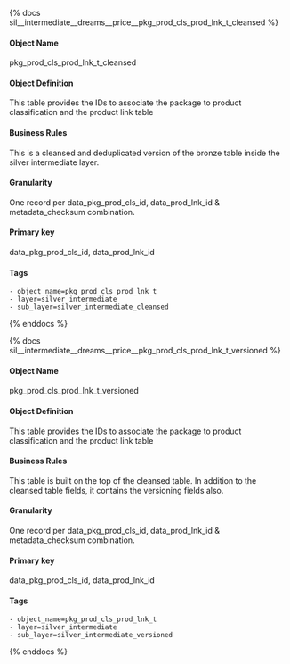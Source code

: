 {% docs sil__intermediate__dreams__price__pkg_prod_cls_prod_lnk_t_cleansed %}

#### Object Name
pkg_prod_cls_prod_lnk_t_cleansed

#### Object Definition
This table provides the IDs to associate the package to product classification and the product link table

#### Business Rules
This is a cleansed and deduplicated version of the bronze table inside the silver intermediate layer.

#### Granularity
One record per data_pkg_prod_cls_id, data_prod_lnk_id & metadata_checksum combination.

#### Primary key
data_pkg_prod_cls_id, data_prod_lnk_id

#### Tags
    - object_name=pkg_prod_cls_prod_lnk_t
    - layer=silver_intermediate
    - sub_layer=silver_intermediate_cleansed

{% enddocs %}

{% docs sil__intermediate__dreams__price__pkg_prod_cls_prod_lnk_t_versioned %}

#### Object Name
pkg_prod_cls_prod_lnk_t_versioned

#### Object Definition
This table provides the IDs to associate the package to product classification and the product link table

#### Business Rules
This table is built on the top of the cleansed table. In addition to the cleansed table fields, it contains the versioning fields also.

#### Granularity
One record per data_pkg_prod_cls_id, data_prod_lnk_id & metadata_checksum combination.

#### Primary key
data_pkg_prod_cls_id, data_prod_lnk_id

#### Tags
    - object_name=pkg_prod_cls_prod_lnk_t
    - layer=silver_intermediate
    - sub_layer=silver_intermediate_versioned

{% enddocs %}
